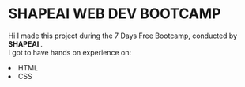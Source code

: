 
# SHAPEAI WEB DEV BOOTCAMP
Hi I made this project during the 7 Days Free Bootcamp, conducted by <b> SHAPEAI
</b>.
<br>I got to have hands on experience on:
<li>HTML
<li>CSS
